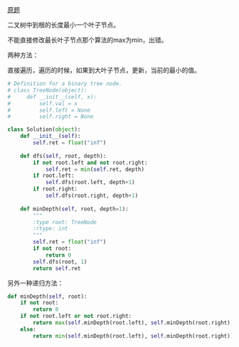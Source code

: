 [原题](https://leetcode.com/problems/minimum-depth-of-binary-tree/)

二叉树中到根的长度最小一个叶子节点。

不能直接修改最长叶子节点那个算法的max为min，出错。

两种方法：

直接遍历，遍历的时候，如果到大叶子节点，更新，当前的最小的值。

```Python
# Definition for a binary tree node.
# class TreeNode(object):
#     def __init__(self, x):
#         self.val = x
#         self.left = None
#         self.right = None

class Solution(object):
    def __init__(self):
        self.ret = float("inf")
    
    def dfs(self, root, depth):
        if not root.left and not root.right:
            self.ret = min(self.ret, depth)
        if root.left:
            self.dfs(root.left, depth+1)
        if root.right:
            self.dfs(root.right, depth+1)
    
    def minDepth(self, root, depth=1):
        """
        :type root: TreeNode
        :rtype: int
        """
        self.ret = float("inf")
        if not root:
            return 0
        self.dfs(root, 1)
        return self.ret
```

另外一种递归方法：

```Python
def minDepth(self, root):
    if not root:
        return 0
    if not root.left or not root.right:
        return max(self.minDepth(root.left), self.minDepth(root.right)) + 1
    else:
        return min(self.minDepth(root.left), self.minDepth(root.right)) + 1
```


